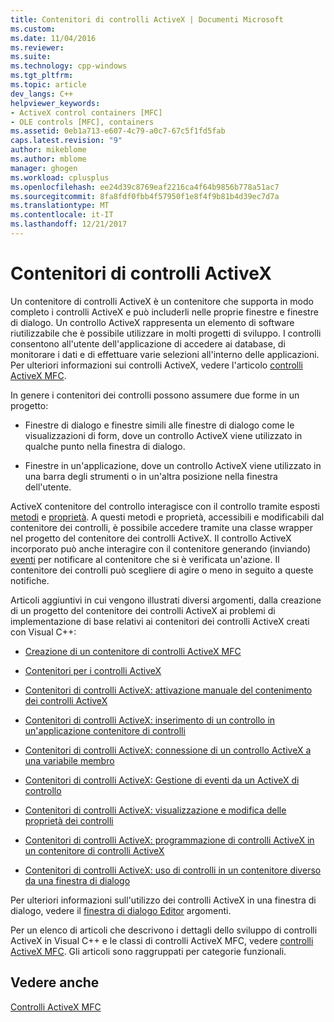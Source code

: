 ```yaml
---
title: Contenitori di controlli ActiveX | Documenti Microsoft
ms.custom: 
ms.date: 11/04/2016
ms.reviewer: 
ms.suite: 
ms.technology: cpp-windows
ms.tgt_pltfrm: 
ms.topic: article
dev_langs: C++
helpviewer_keywords:
- ActiveX control containers [MFC]
- OLE controls [MFC], containers
ms.assetid: 0eb1a713-e607-4c79-a0c7-67c5f1fd5fab
caps.latest.revision: "9"
author: mikeblome
ms.author: mblome
manager: ghogen
ms.workload: cplusplus
ms.openlocfilehash: ee24d39c8769eaf2216ca4f64b9856b778a51ac7
ms.sourcegitcommit: 8fa8fdf0fbb4f57950f1e8f4f9b81b4d39ec7d7a
ms.translationtype: MT
ms.contentlocale: it-IT
ms.lasthandoff: 12/21/2017
---
```

# <a name="activex-control-containers"></a>Contenitori di controlli ActiveX
Un contenitore di controlli ActiveX è un contenitore che supporta in modo completo i controlli ActiveX e può includerli nelle proprie finestre e finestre di dialogo. Un controllo ActiveX rappresenta un elemento di software riutilizzabile che è possibile utilizzare in molti progetti di sviluppo. I controlli consentono all'utente dell'applicazione di accedere ai database, di monitorare i dati e di effettuare varie selezioni all'interno delle applicazioni. Per ulteriori informazioni sui controlli ActiveX, vedere l'articolo [controlli ActiveX MFC](../mfc/mfc-activex-controls.md).  
  
 In genere i contenitori dei controlli possono assumere due forme in un progetto:  
  
-   Finestre di dialogo e finestre simili alle finestre di dialogo come le visualizzazioni di form, dove un controllo ActiveX viene utilizzato in qualche punto nella finestra di dialogo.  
  
-   Finestre in un'applicazione, dove un controllo ActiveX viene utilizzato in una barra degli strumenti o in un'altra posizione nella finestra dell'utente.  
  
 ActiveX contenitore del controllo interagisce con il controllo tramite esposti [metodi](../mfc/mfc-activex-controls-methods.md) e [proprietà](../mfc/mfc-activex-controls-properties.md). A questi metodi e proprietà, accessibili e modificabili dal contenitore dei controlli, è possibile accedere tramite una classe wrapper nel progetto del contenitore dei controlli ActiveX. Il controllo ActiveX incorporato può anche interagire con il contenitore generando (inviando) [eventi](../mfc/mfc-activex-controls-events.md) per notificare al contenitore che si è verificata un'azione. Il contenitore dei controlli può scegliere di agire o meno in seguito a queste notifiche.  
  
 Articoli aggiuntivi in cui vengono illustrati diversi argomenti, dalla creazione di un progetto del contenitore dei controlli ActiveX ai problemi di implementazione di base relativi ai contenitori dei controlli ActiveX creati con Visual C++:  
  
-   [Creazione di un contenitore di controlli ActiveX MFC](../mfc/reference/creating-an-mfc-activex-control-container.md)  
  
-   [Contenitori per i controlli ActiveX](../mfc/containers-for-activex-controls.md)  
  
-   [Contenitori di controlli ActiveX: attivazione manuale del contenimento dei controlli ActiveX](../mfc/activex-control-containers-manually-enabling-activex-control-containment.md)  
  
-   [Contenitori di controlli ActiveX: inserimento di un controllo in un'applicazione contenitore di controlli](../mfc/inserting-a-control-into-a-control-container-application.md)  
  
-   [Contenitori di controlli ActiveX: connessione di un controllo ActiveX a una variabile membro](../mfc/activex-control-containers-connecting-an-activex-control-to-a-member-variable.md)  
  
-   [Contenitori di controlli ActiveX: Gestione di eventi da un ActiveX di controllo](../mfc/activex-control-containers-handling-events-from-an-activex-control.md)  
  
-   [Contenitori di controlli ActiveX: visualizzazione e modifica delle proprietà dei controlli](../mfc/activex-control-containers-viewing-and-modifying-control-properties.md)  
  
-   [Contenitori di controlli ActiveX: programmazione di controlli ActiveX in un contenitore di controlli ActiveX](../mfc/programming-activex-controls-in-a-activex-control-container.md)  
  
-   [Contenitori di controlli ActiveX: uso di controlli in un contenitore diverso da una finestra di dialogo](../mfc/activex-control-containers-using-controls-in-a-non-dialog-container.md)  
  
 Per ulteriori informazioni sull'utilizzo dei controlli ActiveX in una finestra di dialogo, vedere il [finestra di dialogo Editor](../windows/dialog-editor.md) argomenti.  
  
 Per un elenco di articoli che descrivono i dettagli dello sviluppo di controlli ActiveX in Visual C++ e le classi di controlli ActiveX MFC, vedere [controlli ActiveX MFC](../mfc/mfc-activex-controls.md). Gli articoli sono raggruppati per categorie funzionali.  
  
## <a name="see-also"></a>Vedere anche  
 [Controlli ActiveX MFC](../mfc/mfc-activex-controls.md)

